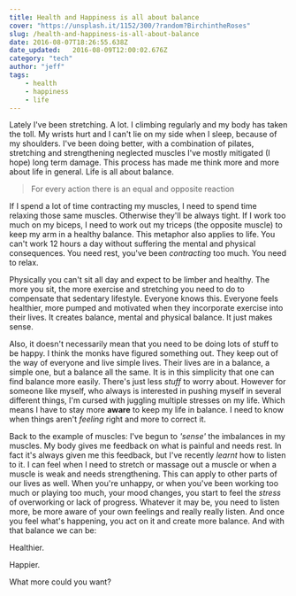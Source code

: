 ```yaml
---
title: Health and Happiness is all about balance
cover: "https://unsplash.it/1152/300/?random?BirchintheRoses"
slug: /health-and-happiness-is-all-about-balance
date: 2016-08-07T18:26:55.638Z
date_updated:   2016-08-09T12:00:02.676Z
category: "tech"
author: "jeff"
tags: 
    - health
    - happiness
    - life
---
```


Lately I've been stretching. A lot. I climbing regularly and my body has taken the toll. My wrists hurt and I can't lie on my side when I sleep, because of my shoulders. I've been doing better, with a combination of pilates, stretching and strengthening neglected muscles I've mostly mitigated (I hope) long term damage. This process has made me think more and more about life in general. Life is all about balance. 

>For every action there is an equal and opposite reaction

If I spend a lot of time contracting my muscles, I need to spend time relaxing those same muscles. Otherwise they'll be always tight. If I work too much on my biceps, I need to work out my triceps (the opposite muscle) to keep my arm in a healthy balance. This metaphor also applies to life. You can't work 12 hours a day without suffering the mental and physical consequences. You need rest, you've been *contracting* too much. You need to relax. 

Physically you can't sit all day and expect to be limber and healthy. The more you sit, the more exercise and stretching you need to do to compensate that sedentary lifestyle. Everyone knows this. Everyone feels healthier, more pumped and motivated when they incorporate exercise into their lives. It creates balance, mental and physical balance. It just makes sense.

Also, it doesn't necessarily mean that you need to be doing lots of stuff to be happy. I think the monks have figured something out. They keep out of the way of everyone and live simple lives. Their lives are in a balance, a simple one, but a balance all the same. It is in this simplicity that one can find balance more easily. There's just less *stuff* to worry about. However for someone like myself, who always is interested in pushing myself in several different things, I'm cursed with juggling multiple stresses on my life. Which means I have to stay more **aware** to keep my life in balance. I need to know when things aren't *feeling* right and more to correct it.

Back to the example of muscles: I've begun to *'sense'* the imbalances in my muscles. My body gives me feedback on what is painful and needs rest. In fact it's always given me this feedback, but I've recently *learnt* how to listen to it. I can feel when I need to stretch or massage out a muscle or when a muscle is weak and needs strengthening. This can apply to other parts of our lives as well. When you're unhappy, or when you've been working too much or playing too much, your mood changes, you start to feel the *stress* of overworking or lack of progress. Whatever it may be, you need to listen more, be more aware of your own feelings and really really listen. And once you feel what's happening, you act on it and create more balance. And with that balance we can be:

Healthier. 

Happier.

What more could you want?

